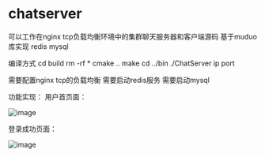 # chatserver
可以工作在nginx tcp负载均衡环境中的集群聊天服务器和客户端源码 基于muduo库实现 redis mysql

编译方式
cd build
rm -rf *
cmake ..
make
cd ../bin
./ChatServer ip port

需要配置nginx tcp的负载均衡
需要启动redis服务
需要启动mysql


功能实现：
用户首页面：

![image](https://github.com/user-attachments/assets/1e8809c1-258b-4a7d-8013-8c577000b233)

登录成功页面：

![image](https://github.com/user-attachments/assets/b84cf78a-6e97-4880-8f92-a61a0fbdffa3)



